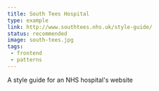 ```yaml
---
title: South Tees Hospital
type: example
link: http://www.southtees.nhs.uk/style-guide/
status: recommended
image: south-tees.jpg
tags:
 - frontend
 - patterns
---
```


A style guide for an NHS hospital's website
